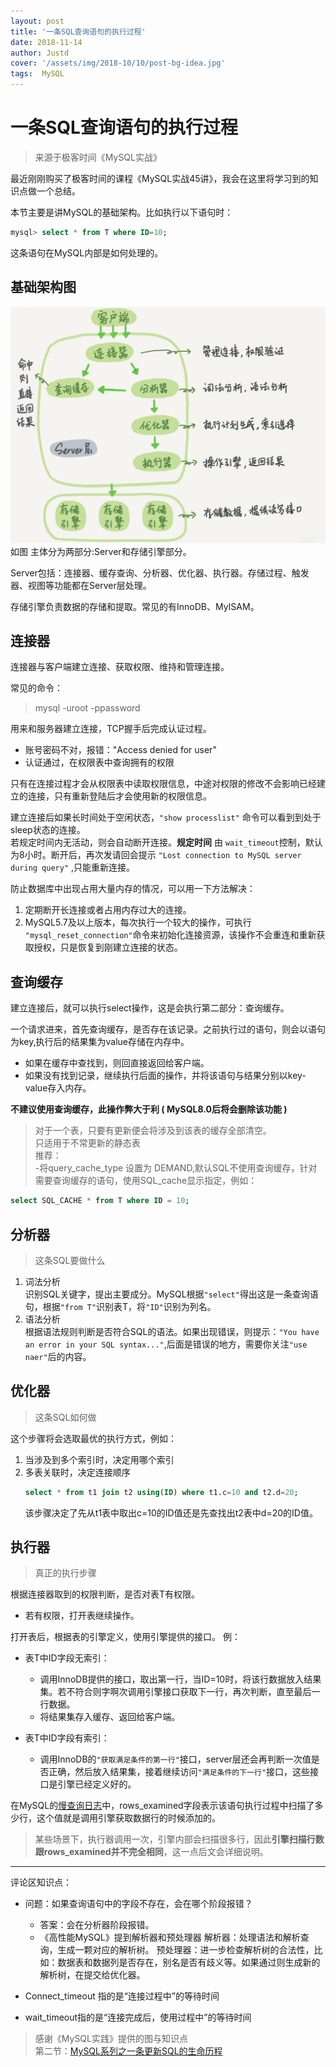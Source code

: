 ```yaml
---
layout: post
title: '一条SQL查询语句的执行过程'
date: 2018-11-14
author: Justd
cover: '/assets/img/2018-10/10/post-bg-idea.jpg'
tags:  MySQL  
---
```

# 一条SQL查询语句的执行过程   

>来源于极客时间《MySQL实战》  

最近刚刚购买了极客时间的课程《MySQL实战45讲》，我会在这里将学习到的知识点做一个总结。   

本节主要是讲MySQL的基础架构。比如执行以下语句时：
```SQL  
mysql> select * from T where ID=10;
```   
这条语句在MySQL内部是如何处理的。


## 基础架构图

![](/assets/img/2018-11/20/mysql1.png)    
如图 主体分为两部分:Server和存储引擎部分。

Server包括：连接器、缓存查询、分析器、优化器、执行器。存储过程、触发器、视图等功能都在Server层处理。   

存储引擎负责数据的存储和提取。常见的有InnoDB、MyISAM。


## 连接器   

连接器与客户端建立连接、获取权限、维持和管理连接。

  
 常见的命令：
 > mysql -uroot -ppassword      

 用来和服务器建立连接，TCP握手后完成认证过程。
 - 账号密码不对，报错："Access denied for user"
 - 认证通过，在权限表中查询拥有的权限    

只有在连接过程才会从权限表中读取权限信息，中途对权限的修改不会影响已经建立的连接，只有重新登陆后才会使用新的权限信息。

建立连接后如果长时间处于空闲状态，``"show processlist"``  命令可以看到到处于sleep状态的连接。   
若规定时间内无活动，则会自动断开连接。**规定时间** 由 ``wait_timeout``控制，默认为8小时。断开后，再次发请回会提示   `"Lost connection to MySQL server during query"` ,只能重新连接。   

防止数据库中出现占用大量内存的情况，可以用一下方法解决：   
1. 定期断开长连接或者占用内存过大的连接。
2. MySQL5.7及以上版本，每次执行一个较大的操作，可执行 `"mysql_reset_connection"`命令来初始化连接资源，该操作不会重连和重新获取授权，只是恢复到刚建立连接的状态。   
   
 
## 查询缓存   
建立连接后，就可以执行select操作，这是会执行第二部分：查询缓存。   

一个请求进来，首先查询缓存，是否存在该记录。之前执行过的语句，则会以语句为key,执行后的结果集为value存储在内存中。
- 如果在缓存中查找到，则回直接返回给客户端。 
- 如果没有找到记录，继续执行后面的操作，并将该语句与结果分别以key-value存入内存。
  
**不建议使用查询缓存，此操作弊大于利  ( MySQL8.0后将会删除该功能 )**    
>对于一个表，只要有更新便会将涉及到该表的缓存全部清空。   
只适用于不常更新的静态表   
推荐：   
   -将query_cache_type 设置为 DEMAND,默认SQL不使用查询缓存，针对需要查询缓存的语句，使用SQL_cache显示指定，例如：   
 ```sql
select SQL_CACHE * from T where ID = 10;
```

## 分析器    
>这条SQL要做什么    

1. 词法分析   
识别SQL关键字，提出主要成分。MySQL根据`"select"`得出这是一条查询语句，根据`"from T"`识别表T，将`"ID"`识别为列名。   
2. 语法分析    
根据语法规则判断是否符合SQL的语法。如果出现错误，则提示：`"You have an error in your SQL syntax..."`,后面是错误的地方，需要你关注`"use naer"`后的内容。  

## 优化器
>这条SQL如何做   

这个步骤将会选取最优的执行方式，例如：   
1. 当涉及到多个索引时，决定用哪个索引   
2. 多表关联时，决定连接顺序
    ```sql
    select * from t1 join t2 using(ID) where t1.c=10 and t2.d=20;
    ```
    该步骤决定了先从t1表中取出c=10的ID值还是先查找出t2表中d=20的ID值。

## 执行器    
>真正的执行步骤

根据连接器取到的权限判断，是否对表T有权限。    
- 若有权限，打开表继续操作。

打开表后，根据表的引擎定义，使用引擎提供的接口。
例：
- 表T中ID字段无索引：    
    - 调用InnoDB提供的接口，取出第一行，当ID=10时，将该行数据放入结果集。若不符合则字啊次调用引擎接口获取下一行，再次判断，直至最后一行数据。
    - 将结果集存入缓存、返回给客户端。
  
- 表T中ID字段有索引：
    - 调用InnoDB的`"获取满足条件的第一行"`接口，server层还会再判断一次值是否正确，然后放入结果集，接着继续访问`"满足条件的下一行"`接口，这些接口是引擎已经定义好的。
  
在MySQL的[慢查询日志](https://yvge.ml/2018/09/25/MySQL-analysis.html)中，rows_examined字段表示该语句执行过程中扫描了多少行，这个值就是调用引擎获取数据行的时候添加的。
>某些场景下，执行器调用一次，引擎内部会扫描很多行，因此**引擎扫描行数跟rows_examined并不完全相同**，这一点后文会详细说明。



----   
评论区知识点：     
- 问题：如果查询语句中的字段不存在，会在哪个阶段报错？    
    - 答案：会在分析器阶段报错。
    - 《高性能MySQL》提到解析器和预处理器
解析器：处理语法和解析查询，生成一颗对应的解析树。
预处理器：进一步检查解析树的合法性，比如：数据表和数据列是否存在，别名是否有歧义等。如果通过则生成新的解析树，在提交给优化器。

- Connect_timeout 指的是“连接过程中”的等待时间
- wait_timeout指的是“连接完成后，使用过程中”的等待时间    
  
>感谢《MySQL实践》提供的图与知识点    
第二节：[MySQL系列之一条更新SQL的生命历程](https://yvge.ml/2018/11/14/MySQL-select.html)